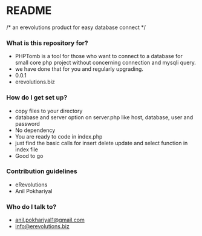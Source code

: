 # README #

/* an erevolutions product for easy database connect */

### What is this repository for? ###

* PHPTomb is a tool for those who want to connect to a database for small core php project without concerning connection and mysqli query.
* we have done that for you and regularly upgrading.
* 0.0.1
* erevolutions.biz

### How do I get set up? ###

* copy files to your directory
* database and server option on server.php like host, database, user and password
* No dependency
* You are ready to code in index.php
* just find the basic calls for insert delete update and select function in index file
* Good to go

### Contribution guidelines ###

* eRevolutions
* Anil Pokhariyal


### Who do I talk to? ###

* anil.pokhariyal1@gmail.com
* info@erevolutions.biz